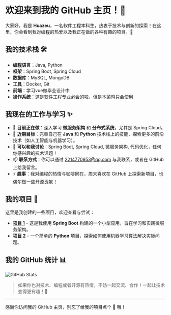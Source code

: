 # 欢迎来到我的 GitHub 主页！👋

大家好，我是 **Huazeu**，一名软件工程本科生，热衷于技术与创新的探索！在这里，你会看到我对编程的热爱以及我正在做的各种有趣的项目。🚀

## 我的技术栈 🛠️

- **编程语言**：Java, Python
- **框架**：Spring Boot, Spring Cloud
- **数据库**：MySQL, MongoDB
- **工具**：Docker, Git
- **前端**：学习vue做毕业设计中
- **操作系统**：这是软件工程专业必会的啦，但是本菜鸡只会使用

## 我现在的工作与学习 ✨

- 🔭 **目前正在做**：深入学习 **微服务架构** 和 **分布式系统**，尤其是 Spring Cloud。
- 🌱 **近期目标**：完善自己在 **Java** 和 **Python** 技术栈上的技能，探索更多的前沿技术（如人工智能与机器学习）。
- 💬 **可以和我讨论**：Spring Boot, Spring Cloud, 微服务架构, 代码优化，任何你感兴趣的技术话题！
- 📫 **联系方式**：你可以通过 [2214770953@qq.com](2214770953@qq.com) 与我联系，或者在 GitHub 上给我留言。
- ⚡ **趣事**：我对编程的热情与咖啡同在，周末喜欢在 GitHub 上探索新项目，也偶尔做一些开源贡献！

## 我的项目 🌟

这里是我创建的一些项目，欢迎查看与尝试：

- [**项目 1**](https://github.com/Huazeu/bilibili) - 这是我使用 **Spring Boot** 构建的一个小型应用，旨在学习和实践微服务架构。
- [**项目 2**](https://github.com/Huazeu/) - 一个简单的 **Python** 项目，探索如何使用机器学习算法解决实际问题。

## 我的 GitHub 统计 📊

![GitHub Stats](https://github-readme-stats.vercel.app/api?username=Huazeu&show_icons=true&hide_title=true)

> 如果你也对技术、编程或者开源有热情，不妨一起交流、合作！一起让技术变得更有趣！🎉

---

感谢你访问我的 GitHub 主页，别忘了给我的项目点个 🌟 哦！
